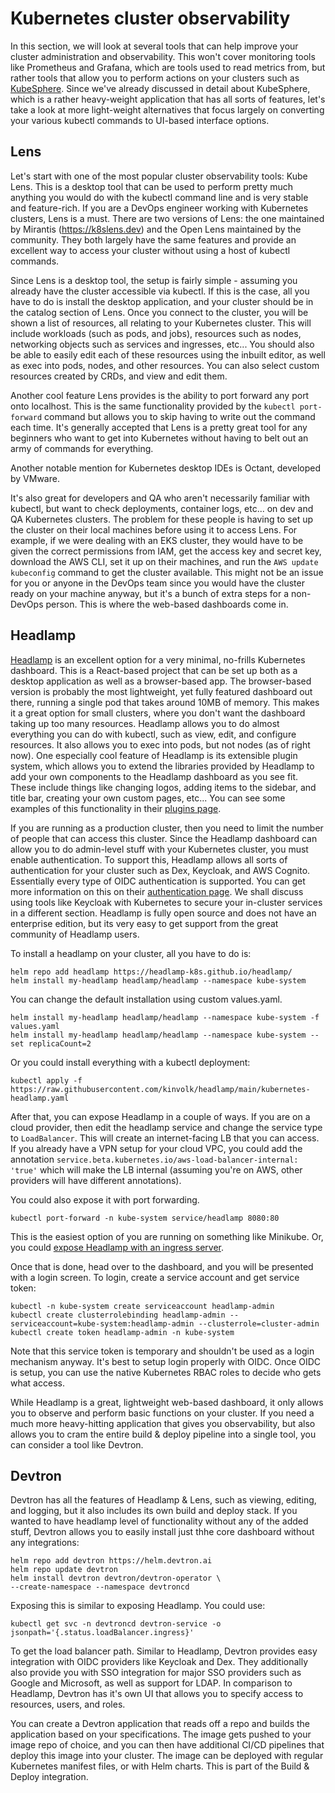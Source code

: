 # Kubernetes cluster observability

In this section, we will look at several tools that can help improve your cluster administration and observability. This won't cover monitoring tools like Prometheus and Grafana, which are tools used to read metrics from, but rather tools that allow you to perform actions on your clusters such as [KubeSphere](../KubeSphere/what-is-kubesphere.md). Since we've already discussed in detail about KubeSphere, which is a rather heavy-weight application that has all sorts of features, let's take a look at more light-weight alternatives that focus largely on converting your various kubectl commands to UI-based interface options.

## Lens

Let's start with one of the most popular cluster observability tools: Kube Lens. This is a desktop tool that can be used to perform pretty much anything you would do with the kubectl command line and is very stable and feature-rich. If you are a DevOps engineer working with Kubernetes clusters, Lens is a must. There are two versions of Lens: the one maintained by Mirantis (https://k8slens.dev) and the Open Lens maintained by the community. They both largely have the same features and provide an excellent way to access your cluster without using a host of kubectl commands.

Since Lens is a desktop tool, the setup is fairly simple - assuming you already have the cluster accessible via kubectl. If this is the case, all you have to do is install the desktop application, and your cluster should be in the catalog section of Lens. Once you connect to the cluster, you will be shown a list of resources, all relating to your Kubernetes cluster. This will include workloads (such as pods, and jobs), resources such as nodes, networking objects such as services and ingresses, etc... You should also be able to easily edit each of these resources using the inbuilt editor, as well as exec into pods, nodes, and other resources. You can also select custom resources created by CRDs, and view and edit them.

Another cool feature Lens provides is the ability to port forward any port onto localhost. This is the same functionality provided by the `kubectl port-forward` command but allows you to skip having to write out the command each time. It's generally accepted that Lens is a pretty great tool for any beginners who want to get into Kubernetes without having to belt out an army of commands for everything.

Another notable mention for Kubernetes desktop IDEs is Octant, developed by VMware.

It's also great for developers and QA who aren't necessarily familiar with kubectl, but want to check deployments, container logs, etc... on dev and QA Kubernetes clusters. The problem for these people is having to set up the cluster on their local machines before using it to access Lens. For example, if we were dealing with an EKS cluster, they would have to be given the correct permissions from IAM, get the access key and secret key, download the AWS CLI, set it up on their machines, and run the `AWS update kubeconfig` command to get the cluster available. This might not be an issue for you or anyone in the DevOps team since you would have the cluster ready on your machine anyway, but it's a bunch of extra steps for a non-DevOps person. This is where the web-based dashboards come in.

## Headlamp

[Headlamp](https://headlamp.dev) is an excellent option for a very minimal, no-frills Kubernetes dashboard. This is a React-based project that can be set up both as a desktop application as well as a browser-based app. The browser-based version is probably the most lightweight, yet fully featured dashboard out there, running a single pod that takes around 10MB of memory. This makes it a great option for small clusters, where you don't want the dashboard taking up too many resources. Headlamp allows you to do almost everything you can do with kubectl, such as view, edit, and configure resources. It also allows you to exec into pods, but not nodes (as of right now). One especially cool feature of Headlamp is its extensible plugin system, which allows you to extend the libraries provided by Headlamp to add your own components to the Headlamp dashboard as you see fit. These include things like changing logos, adding items to the sidebar, and title bar, creating your own custom pages, etc... You can see some examples of this functionality in their [plugins page](https://headlamp.dev/docs/latest/development/plugins/functionality).

If you are running as a production cluster, then you need to limit the number of people that can access this cluster. Since the Headlamp dashboard can allow you to do admin-level stuff with your Kubernetes cluster, you must enable authentication. To support this, Headlamp allows all sorts of authentication for your cluster such as Dex, Keycloak, and AWS Cognito. Essentially every type of OIDC authentication is supported. You can get more information on this on their [authentication page](https://headlamp.dev/docs/latest/installation/in-cluster/dex/). We shall discuss using tools like Keycloak with Kubernetes to secure your in-cluster services in a different section. Headlamp is fully open source and does not have an enterprise edition, but its very easy to get support from the great community of Headlamp users.

To install a headlamp on your cluster, all you have to do is:

```
helm repo add headlamp https://headlamp-k8s.github.io/headlamp/
helm install my-headlamp headlamp/headlamp --namespace kube-system
```

You can change the default installation using custom values.yaml.

```
helm install my-headlamp headlamp/headlamp --namespace kube-system -f values.yaml
helm install my-headlamp headlamp/headlamp --namespace kube-system --set replicaCount=2
```

Or you could install everything with a kubectl deployment:

```
kubectl apply -f https://raw.githubusercontent.com/kinvolk/headlamp/main/kubernetes-headlamp.yaml
```

After that, you can expose Headlamp in a couple of ways. If you are on a cloud provider, then edit the headlamp service and change the service type to `LoadBalancer`. This will create an internet-facing LB that you can access. If you already have a VPN setup for your cloud VPC, you could add the annotation `service.beta.kubernetes.io/aws-load-balancer-internal: 'true'` which will make the LB internal (assuming you're on AWS, other providers will have different annotations).

You could also expose it with port forwarding.

```
kubectl port-forward -n kube-system service/headlamp 8080:80
```

This is the easiest option of you are running on something like Minikube. Or, you could [expose Headlamp with an ingress server](https://headlamp.dev/docs/latest/installation/in-cluster/#exposing-headlamp-with-an-ingress-server).

Once that is done, head over to the dashboard, and you will be presented with a login screen. To login, create a service account and get service token:

```
kubectl -n kube-system create serviceaccount headlamp-admin
kubectl create clusterrolebinding headlamp-admin --serviceaccount=kube-system:headlamp-admin --clusterrole=cluster-admin
kubectl create token headlamp-admin -n kube-system
```

Note that this service token is temporary and shouldn't be used as a login mechanism anyway. It's best to setup login properly with OIDC. Once OIDC is setup, you can use the native Kubernetes RBAC roles to decide who gets what access.

While Headlamp is a great, lightweight web-based dashboard, it only allows you to observe and perform basic functions on your cluster. If you need a much more heavy-hitting application that gives you observability, but also allows you to cram the entire build & deploy pipeline into a single tool, you can consider a tool like Devtron.

## Devtron

Devtron has all the features of Headlamp & Lens, such as viewing, editing, and logging, but it also includes its own build and deploy stack. If you wanted to have headlamp level of functionality without any of the added stuff, Devtron allows you to easily install just thhe core dashboard without any integrations:

```
helm repo add devtron https://helm.devtron.ai
helm repo update devtron
helm install devtron devtron/devtron-operator \
--create-namespace --namespace devtroncd
```

Exposing this is similar to exposing Headlamp. You could use:

```
kubectl get svc -n devtroncd devtron-service -o jsonpath='{.status.loadBalancer.ingress}'
```

To get the load balancer path. Similar to Headlamp, Devtron provides easy integration with OIDC providers like Keycloak and Dex. They additionally also provide you with SSO integration for major SSO providers such as Google and Microsoft, as well as support for LDAP. In comparison to Headlamp, Devtron has it's own UI that allows you to specify access to resources, users, and roles.

You can create a Devtron application that reads off a repo and builds the application based on your specifications. The image gets pushed to your image repo of choice, and you can then have additional CI/CD pipelines that deploy this image into your cluster. The image can be deployed with regular Kubernetes manifest files, or with Helm charts. This is part of the Build & Deploy integration.